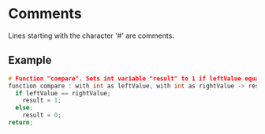 # Comments

Lines starting with the character '#' are comments.

## Example

```cpp
# Function "compare". Sets int variable "result" to 1 if leftValue equals rightValue. Otherwise, sets "result" to 0.
function compare : with int as leftValue, with int as rightValue -> result;
  if leftValue == rightValue;
    result = 1;
  else;
    result = 0;
return;
```
